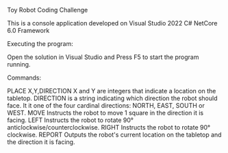 Toy Robot Coding Challenge

This is a console application developed on Visual Studio 2022 C# NetCore 6.0 Framework

Executing the program:

Open the solution in Visual Studio and Press F5 to start the program running.

Commands:

PLACE X,Y,DIRECTION
X and Y are integers that indicate a location on the tabletop.
DIRECTION is a string indicating which direction the robot should face. It it one of the four cardinal directions: NORTH, EAST, SOUTH or WEST.
MOVE
Instructs the robot to move 1 square in the direction it is facing.
LEFT
Instructs the robot to rotate 90° anticlockwise/counterclockwise.
RIGHT
Instructs the robot to rotate 90° clockwise.
REPORT
Outputs the robot's current location on the tabletop and the direction it is facing.
